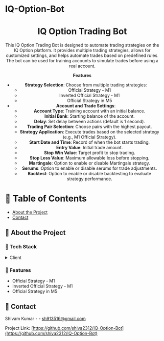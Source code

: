 # IQ-Option-Bot

<div align='center'>

<h1>IQ Option Trading Bot</h1>
<p>This IQ Option Trading Bot is designed to automate trading strategies on the IQ Option platform. It provides multiple trading strategies, allows for customized settings, and helps automate trades based on predefined rules. The bot can be used for training accounts to simulate trades before using a real account.</p>

<p><b>Features</b></p>
<ul>
  <li><b>Strategy Selection</b>: Choose from multiple trading strategies:
    <ul>
      <li>Official Strategy - M1</li>
      <li>Inverted Official Strategy - M1</li>
      <li>Official Strategy in M5</li>
    </ul>
  </li>
  <li><b>Account and Trade Settings</b>:
    <ul>
      <li><b>Account Type</b>: Training account with an initial balance.</li>
      <li><b>Initial Bank</b>: Starting balance of the account.</li>
      <li><b>Delay</b>: Set delay between actions (default is 1 second).</li>
      <li><b>Trading Pair Selection</b>: Choose pairs with the highest payout.</li>
      <li><b>Strategy Application</b>: Execute trades based on the selected strategy (e.g., M1 Official Strategy).</li>
      <li><b>Start Date and Time</b>: Record of when the bot starts trading.</li>
      <li><b>Entry Value</b>: Initial trade amount.</li>
      <li><b>Stop Win Value</b>: Target profit to stop trading.</li>
      <li><b>Stop Loss Value</b>: Maximum allowable loss before stopping.</li>
      <li><b>Martingale</b>: Option to enable or disable Martingale strategy.</li>
      <li><b>Serums</b>: Option to enable or disable serums for trade adjustments.</li>
      <li><b>Backtest</b>: Option to enable or disable backtesting to evaluate strategy performance.</li>
    </ul>
  </li>
</ul>


</div>

# :notebook_with_decorative_cover: Table of Contents

- [About the Project](#star2-about-the-project)
- [Contact](#handshake-contact)


## :star2: About the Project
### :space_invader: Tech Stack
<details> <summary>Client</summary> <ul>
<li><a href="">Python</a></li>
</ul> </details>

### :dart: Features
- Official Strategy - M1
- Inverted Official Strategy - M1
- Official Strategy in M5


## :handshake: Contact

Shivam Kumar - - sh913516@gmail.com

Project Link: [https://github.com/shiva2312/IQ-Option-Bot](https://github.com/shiva2312/IQ-Option-Bot)
